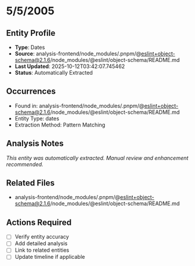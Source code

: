 # 5/5/2005

## Entity Profile
- **Type**: Dates
- **Source**: analysis-frontend/node_modules/.pnpm/@eslint+object-schema@2.1.6/node_modules/@eslint/object-schema/README.md
- **Last Updated**: 2025-10-12T03:42:07.745462
- **Status**: Automatically Extracted

## Occurrences
- Found in: analysis-frontend/node_modules/.pnpm/@eslint+object-schema@2.1.6/node_modules/@eslint/object-schema/README.md
- Entity Type: dates
- Extraction Method: Pattern Matching

## Analysis Notes
*This entity was automatically extracted. Manual review and enhancement recommended.*

## Related Files
- analysis-frontend/node_modules/.pnpm/@eslint+object-schema@2.1.6/node_modules/@eslint/object-schema/README.md

## Actions Required
- [ ] Verify entity accuracy
- [ ] Add detailed analysis
- [ ] Link to related entities
- [ ] Update timeline if applicable
